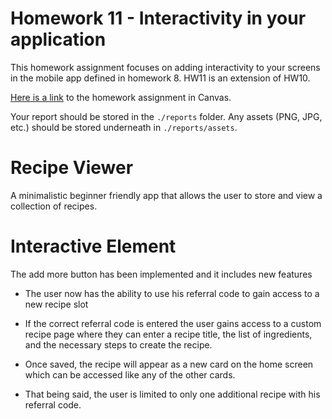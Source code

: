 # Homework 11 - Interactivity in your application

This homework assignment focuses on adding interactivity to your screens in the
mobile app defined in homework 8.  HW11 is an extension of HW10.

[Here is a link](https://virginiacommonwealth.instructure.com/courses/113806/assignments/1103663) to the homework assignment in Canvas.

Your report should be stored in the ``./reports`` folder.  Any assets (PNG, JPG, etc.) should be stored underneath in ``./reports/assets``.

# Recipe Viewer

A minimalistic beginner friendly app that allows the user to store and view a collection of recipes.

# Interactive Element

The add more button has been implemented and it includes new features
- The user now has the ability to use his referral code to gain access to a new recipe slot

- If the correct referral code is entered the user gains access to a custom recipe page where they can enter a recipe title, the list of ingredients, and the necessary steps to create the recipe.

- Once saved, the recipe will appear as a new card on the home screen which can be accessed like any of the other cards.

- That being said, the user is limited to only one additional recipe with his referral code.


